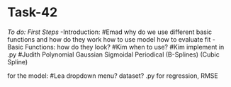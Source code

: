 # Task-42

*To do: First Steps*
-Introduction: #Emad
    why do we use different basic functions and how do they work
    how to use model
    how to evaluate fit
-Basic Functions: 
    how do they look? #Kim
    when to use? #Kim
    implement in .py #Judith
    Polynomial
    Gaussian
    Sigmoidal
    Periodical
    (B-Splines)
    (Cubic Spline)
    
    
    
for the model: #Lea
dropdown menu?
dataset?
.py for regression, RMSE
